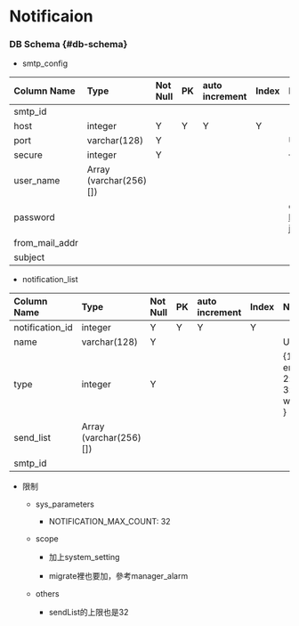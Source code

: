 # Notificaion

### DB Schema {#db-schema}

* smtp\_config

| Column Name | Type | Not Null | PK | auto increment | Index | Notes |
| :--- | :--- | :--- | :--- | :--- | :--- | :--- |
| smtp\_id |  |  |  |  |  |  |
| host | integer | Y | Y | Y | Y |  |
| port | varchar\(128\) | Y |  |  |  | UNIQUE |
| secure | integer | Y |  |  |  | {1: email, 2:line, 3: wechat } |
| user\_name | Array \(varchar\(256\)\[\]\) |  |  |  |  |  |
| password |  |  |  |  |  | crypto-js https://github.com/brix/crypto-js |
| from\_mail\_addr |  |  |  |  |  |  |
| subject |  |  |  |  |  |  |

* notification\_list

| Column Name | Type | Not Null | PK | auto increment | Index | Notes |
| :--- | :--- | :--- | :--- | :--- | :--- | :--- |
| notification\_id | integer | Y | Y | Y | Y |  |
| name | varchar\(128\) | Y |  |  |  | UNIQUE |
| type | integer | Y |  |  |  | {1: email, 2:line, 3: wechat } |
| send\_list | Array \(varchar\(256\)\[\]\) |  |  |  |  |  |
| smtp\_id |  |  |  |  |  |  |

* 限制

  * sys\_parameters

    * NOTIFICATION\_MAX\_COUNT: 32

  * scope

    * 加上system\_setting

    * migrate裡也要加，參考manager\_alarm

  * others

    * sendList的上限也是32



